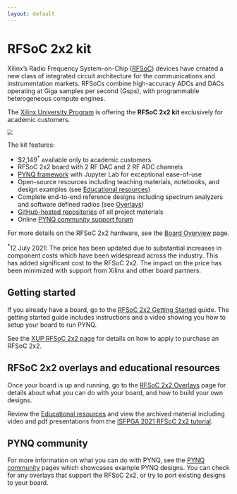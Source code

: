 ```yaml
---
layout: default
---
```


# RFSoC 2x2 kit

Xilinx’s Radio Frequency System-on-Chip ([RFSoC](https://www.xilinx.com/products/silicon-devices/soc/rfsoc.html)) devices have created a new class of integrated circuit architecture for the communications and instrumentation markets. RFSoCs combine high-accuracy ADCs and DACs operating at Giga samples per second (Gsps), with programmable heterogeneous compute engines.

The [Xilinx University Program](https://www.xilinx.com/support/university/boards-portfolio/xup-boards/RFSoC2x2.html) is offering the **RFSoC 2x2 kit** exclusively for academic customers. 

<img src="./images/01_rfsoc_2x2_t.png" style="zoom:75%;" />

The kit features:

* $2,149<sup>*</sup> available only to academic customers 
* RFSoC 2x2 board with 2 RF DAC and 2 RF ADC channels
* [PYNQ framework](http://www.pynq.io) with Jupyter Lab for exceptional ease-of-use 
* Open-source resources including teaching materials, notebooks, and design examples  (see [Educational resources](./educational_resources.html))
* Complete end-to-end reference designs including spectrum analyzers and software defined radios (see [Overlays](overlays.html))
* [GitHub-hosted repositories](https://github.com/Xilinx/RFSoC2x2-PYNQ) of all project materials
* Online [PYNQ community support forum](https://discuss.pynq.io/)

For more details on the RFSoC 2x2 hardware, see the [Board Overview](overview.md) page.

<sup>*</sup>12 July 2021: The price has been updated due to substantial increases in component costs which have been widespread across the industry. This has added significant cost to the RFSoC 2x2. The impact on the price has been minimized with support from Xilinx and other board partners.

## Getting started

If you already have a board, go to the [RFSoC 2x2 Getting Started](./getting_started.md) guide. The getting started guide includes instructions and a video showing you how to setup your board to run PYNQ. 

See the [XUP RFSoC 2x2 page](http://www.xilinx.com/support/university/boards-portfolio/xup-boards/RFSoC2x2.html) for details on how to apply to purchase an RFSoC 2x2.

## RFSoC 2x2 overlays and educational resources

Once your board is up and running, go to the [RFSoC 2x2 Overlays](./overlays.md) page for details about what you can do with your board, and how to build your own designs.

Review the [Educational resources](./educational_resources.html) and view the archived material including video and pdf presentations from the [ISFPGA 2021 RFSoC 2x2 tutorial](./tutorial.html).

## PYNQ community

For more information on what you can do with PYNQ, see the [PYNQ community](http://www.pynq.io/community.html) pages which showcases example PYNQ designs. You can check for any overlays that support the RFSoC 2x2, or try to port existing designs to your board.


